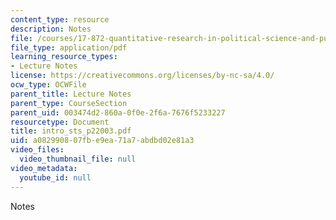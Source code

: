 ```yaml
---
content_type: resource
description: Notes
file: /courses/17-872-quantitative-research-in-political-science-and-public-policy-spring-2004/a082990807fbe9ea71a7abdbd02e81a3_intro_sts_p22003.pdf
file_type: application/pdf
learning_resource_types:
- Lecture Notes
license: https://creativecommons.org/licenses/by-nc-sa/4.0/
ocw_type: OCWFile
parent_title: Lecture Notes
parent_type: CourseSection
parent_uid: 003474d2-860a-0f0e-2f6a-7676f5233227
resourcetype: Document
title: intro_sts_p22003.pdf
uid: a0829908-07fb-e9ea-71a7-abdbd02e81a3
video_files:
  video_thumbnail_file: null
video_metadata:
  youtube_id: null
---
```

Notes